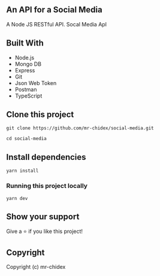 ## An API for a Social Media

A Node JS RESTful API. Socal Media ApI

## Built With

- Node.js
- Mongo DB
- Express
- Git
- Json Web Token
- Postman
- TypeScript

## Clone this project

```
git clone https://github.com/mr-chidex/social-media.git
```

```
cd social-media
```

## Install dependencies

```
yarn install
```

### Running this project locally

```
yarn dev
```

## Show your support

Give a ⭐️ if you like this project!

## Copyright

Copyright (c) mr-chidex
